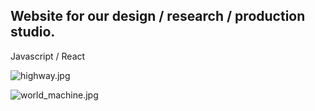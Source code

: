 ## Website for our design / research / production studio.

Javascript / React

![highway.jpg](/../media/jpg/highway.jpg?raw=true "The Route Through Rondo")

![world_machine.jpg](/../media/jpg/world_machine.jpg?raw=true "Essay: World Machine")
